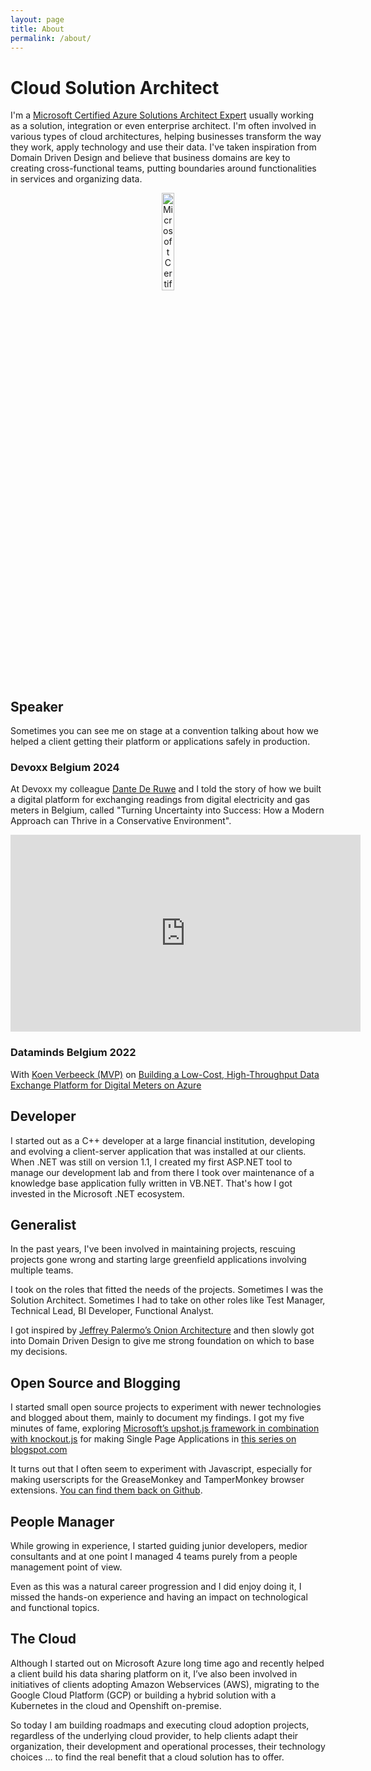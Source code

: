 ```yaml
---
layout: page
title: About
permalink: /about/
---
```


# Cloud Solution Architect
I'm a [Microsoft Certified Azure Solutions Architect Expert](https://learn.microsoft.com/api/credentials/share/en-gb/BartJolling-9718/6A1DD1B304735747?sharingId=2181516774139D24) usually working as a solution, integration or even enterprise architect. I'm often involved in various types of cloud architectures, helping businesses transform the way they work, apply technology and use their data. I've taken inspiration from Domain Driven Design and believe that business domains are key to creating cross-functional teams, putting boundaries around functionalities in services and organizing data.

<div style="text-align:center;">
<a href="https://learn.microsoft.com/api/credentials/share/en-gb/BartJolling-9718/6A1DD1B304735747?sharingId=2181516774139D24">
<img src="../assets/img/microsoft-certified-expert-badge.svg" alt="Microsoft Certified: Azure Solutions Architect Expert" width="20%"></a></div>

## Speaker
Sometimes you can see me on stage at a convention talking about how we helped a client getting their platform or applications safely in production.

### Devoxx Belgium 2024
At Devoxx my colleague [Dante De Ruwe](https://dantederuwe.com) and I told the story of how we built a digital platform for exchanging readings from digital electricity and gas meters in Belgium, called "Turning Uncertainty into Success: How a Modern Approach can Thrive in a Conservative Environment".
<div style="text-align:center;">
  <iframe width="560" height="315" src="https://www.youtube.com/embed/K3VHrwwU-LU" frameborder="0" allow="accelerometer; autoplay; encrypted-media; gyroscope; picture-in-picture" allowfullscreen></iframe>
</div>

### Dataminds Belgium 2022
With [Koen Verbeeck (MVP)](https://mvp.microsoft.com/en-US/MVP/profile/da7a38d8-56e4-e611-80fc-3863bb35ef70) on [Building a Low-Cost, High-Throughput Data Exchange Platform for Digital Meters on Azure](https://dataminds.be/ssis-to-adf/)

## Developer
I started out as a C++ developer at a large financial institution, developing and evolving a client-server application that was installed at our clients. When .NET was still on version 1.1, I created my first ASP.NET tool to manage our development lab and from there I took over maintenance of a knowledge base application fully written in VB.NET. That's how I got invested in the Microsoft .NET ecosystem.

## Generalist
In the past years, I've been involved in maintaining projects, rescuing projects gone wrong and starting large greenfield applications involving multiple teams. 

I took on the roles that fitted the needs of the projects. Sometimes I was the Solution Architect. Sometimes I had to take on other roles like Test Manager, Technical Lead, BI Developer, Functional Analyst.

I got inspired by [Jeffrey Palermo’s Onion Architecture](https://jeffreypalermo.com/2008/07/the-onion-architecture-part-1/) and then slowly got into Domain Driven Design to give me strong foundation on which to base my decisions.

## Open Source and Blogging
I started small open source projects to experiment with newer technologies and blogged about them, mainly to document my findings. I got my five minutes of fame, exploring [Microsoft’s upshot.js framework in combination with knockout.js]( https://visualstudiomagazine.com/articles/2012/06/01/the-upshot-its-a-knockout.aspx) for making Single Page Applications in [this series on blogspot.com]( http://bartjolling.blogspot.com/2012/02/building-single-page-apps-with-aspnet.html)

It turns out that I often seem to experiment with Javascript, especially for making userscripts for the GreaseMonkey and TamperMonkey browser extensions. [You can find them back on Github]( https://github.com/BartJolling).

## People Manager
While growing in experience, I started guiding junior developers, medior consultants and at one point I managed 4 teams purely from a people management point of view. 

Even as this was a natural career progression and I did enjoy doing it, I missed the hands-on experience and having an impact on technological and functional topics.

## The Cloud 
Although I started out on Microsoft Azure long time ago and recently helped a client build his data sharing platform on it, I’ve also been involved in initiatives of clients adopting Amazon Webservices (AWS), migrating to the Google Cloud Platform (GCP) or building a hybrid solution with a Kubernetes in the cloud and Openshift on-premise.

So today I am building roadmaps and executing cloud adoption projects, regardless of the underlying cloud provider, to help clients adapt their organization, their development and operational processes, their technology choices … to find the real benefit that a cloud solution has to offer.